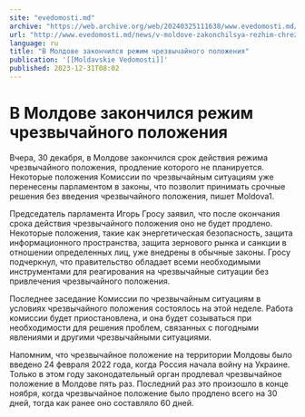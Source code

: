 ```yaml
---
site: "evedomosti.md"
archive: "https://web.archive.org/web/20240325111638/www.evedomosti.md/news/v-moldove-zakonchilsya-rezhim-chrezvychajnogo-polozheniya"
url: "http://www.evedomosti.md/news/v-moldove-zakonchilsya-rezhim-chrezvychajnogo-polozheniya"
language: ru
title: "В Молдове закончился режим чрезвычайного положения"
publication: '[[Moldavskie Vedomosti]]'
published: 2023-12-31T08:02
---
```


# В Молдове закончился режим чрезвычайного положения

Вчера, 30 декабря, в Молдове закончился срок действия режима чрезвычайного положения, продление которого не планируется. Некоторые положения Комиссии по чрезвычайным ситуациям уже перенесены парламентом в законы, что позволит принимать срочные решения без введения чрезвычайного положения, пишет Moldova1.

Председатель парламента Игорь Гросу заявил, что после окончания срока действия чрезвычайного положения оно не будет продлено. Некоторые положения, такие как энергетическая безопасность, защита информационного пространства, защита зернового рынка и санкции в отношении определенных лиц, уже внедрены в обычные законы. Гросу подчеркнул, что правительство обладает всеми необходимыми инструментами для реагирования на чрезвычайные ситуации без привлечения чрезвычайного положения.

Последнее заседание Комиссии по чрезвычайным ситуациям в условиях чрезвычайного положения состоялось на этой неделе. Работа комиссии будет приостановлена, и она будет созываться при необходимости для решения проблем, связанных с погодными явлениями и другими чрезвычайными ситуациями.

Напомним, что чрезвычайное положение на территории Молдовы было введено 24 февраля 2022 года, когда Россия начала войну на Украине. Только в этом году законодательный орган продлевал чрезвычайное положение в Молдове пять раз. Последний раз это произошло в конце ноября, когда чрезвычайное положение было продлено всего на 30 дней, тогда как ранее оно составляло 60 дней.